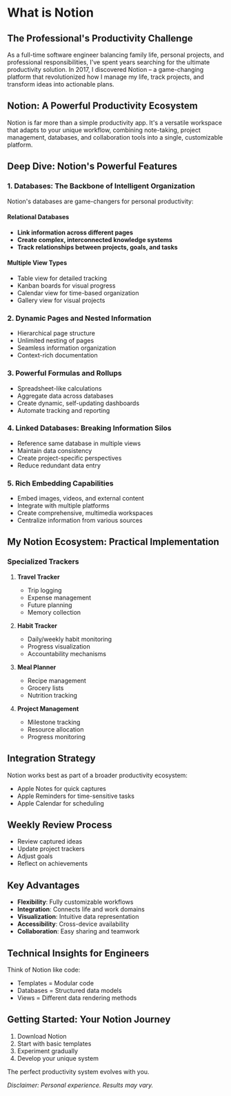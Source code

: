 # What is Notion 

## The Professional's Productivity Challenge

As a full-time software engineer balancing family life, personal projects, and professional responsibilities, I've spent years searching for the ultimate productivity solution. In 2017, I discovered Notion – a game-changing platform that revolutionized how I manage my life, track projects, and transform ideas into actionable plans.

## Notion: A Powerful Productivity Ecosystem

Notion is far more than a simple productivity app. It's a versatile workspace that adapts to your unique workflow, combining note-taking, project management, databases, and collaboration tools into a single, customizable platform.

## Deep Dive: Notion's Powerful Features

### 1. Databases: The Backbone of Intelligent Organization

Notion's databases are game-changers for personal productivity:

#### Relational Databases
- **Link information across different pages**
- **Create complex, interconnected knowledge systems**
- **Track relationships between projects, goals, and tasks**

#### Multiple View Types
- Table view for detailed tracking
- Kanban boards for visual progress
- Calendar view for time-based organization
- Gallery view for visual projects

### 2. Dynamic Pages and Nested Information

- Hierarchical page structure
- Unlimited nesting of pages
- Seamless information organization
- Context-rich documentation

### 3. Powerful Formulas and Rollups

- Spreadsheet-like calculations
- Aggregate data across databases
- Create dynamic, self-updating dashboards
- Automate tracking and reporting

### 4. Linked Databases: Breaking Information Silos

- Reference same database in multiple views
- Maintain data consistency
- Create project-specific perspectives
- Reduce redundant data entry

### 5. Rich Embedding Capabilities

- Embed images, videos, and external content
- Integrate with multiple platforms
- Create comprehensive, multimedia workspaces
- Centralize information from various sources

## My Notion Ecosystem: Practical Implementation

### Specialized Trackers

1. **Travel Tracker**
   - Trip logging
   - Expense management
   - Future planning
   - Memory collection

2. **Habit Tracker**
   - Daily/weekly habit monitoring
   - Progress visualization
   - Accountability mechanisms

3. **Meal Planner**
   - Recipe management
   - Grocery lists
   - Nutrition tracking

4. **Project Management**
   - Milestone tracking
   - Resource allocation
   - Progress monitoring

## Integration Strategy

Notion works best as part of a broader productivity ecosystem:

- Apple Notes for quick captures
- Apple Reminders for time-sensitive tasks
- Apple Calendar for scheduling

## Weekly Review Process

- Review captured ideas
- Update project trackers
- Adjust goals
- Reflect on achievements

## Key Advantages

- **Flexibility**: Fully customizable workflows
- **Integration**: Connects life and work domains
- **Visualization**: Intuitive data representation
- **Accessibility**: Cross-device availability
- **Collaboration**: Easy sharing and teamwork

## Technical Insights for Engineers

Think of Notion like code:
- Templates = Modular code
- Databases = Structured data models
- Views = Different data rendering methods

## Getting Started: Your Notion Journey

1. Download Notion
2. Start with basic templates
3. Experiment gradually
4. Develop your unique system

The perfect productivity system evolves with you.

*Disclaimer: Personal experience. Results may vary.*
